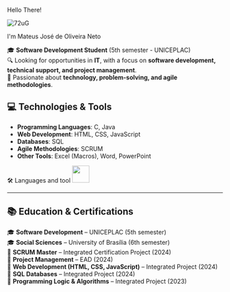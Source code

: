 Hello There! 


![72uG](https://github.com/user-attachments/assets/0105b07d-f900-4a1a-9a78-dd7823d759f5)

I'm Mateus José de Oliveira Neto  

🎓 **Software Development Student** (5th semester - UNICEPLAC)  
🔍 Looking for opportunities in **IT**, with a focus on **software development, technical support, and project management**.  
🚀 Passionate about **technology, problem-solving, and agile methodologies**.  



## 💻 Technologies & Tools  

- **Programming Languages**: C, Java 
- **Web Development**: HTML, CSS, JavaScript  
- **Databases**: SQL  
- **Agile Methodologies**: SCRUM  
- **Other Tools**: Excel (Macros), Word, PowerPoint
  

🛠️ Languages and tool
  <img loading ="java" src = "https://cdn.jsdelivr.net/gh/devicons/devicon@latest/devicon.min.css" width="40" height="40"/>
        
          
          
  
          

---

## 📚 Education & Certifications  

🎓 **Software Development** – UNICEPLAC (5th semester)  
🎓 **Social Sciences** – University of Brasília (6th semester)  
📜 **SCRUM Master** – Integrated Certification Project (2024)  
📜 **Project Management** – EAD (2024)  
📜 **Web Development (HTML, CSS, JavaScript)** – Integrated Project (2024)  
📜 **SQL Databases** – Integrated Project (2024)  
📜 **Programming Logic & Algorithms** – Integrated Project (2023)  

